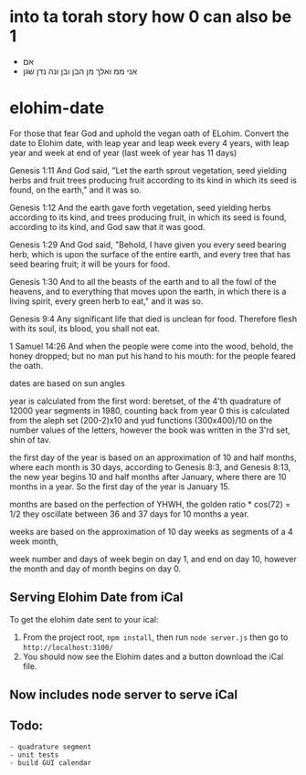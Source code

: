 # into ta torah story how 0 can also be 1

-   אם
-   אני ממ
    ואלך מן הבן
    ובן ונה נדן שגן

# elohim-date

For those that fear God and uphold the vegan oath of ELohim. Convert the date to Elohim date, with leap year and leap week every 4 years, with leap year and week at end of year (last week of year has 11 days)

Genesis 1:11 And God said, "Let the earth sprout vegetation, seed yielding herbs and fruit trees producing fruit according to its kind in which its seed is found, on the earth," and it was so.

Genesis 1:12 And the earth gave forth vegetation, seed yielding herbs according to its kind, and trees producing fruit, in which its seed is found, according to its kind, and God saw that it was good.

Genesis 1:29 And God said, "Behold, I have given you every seed bearing herb, which is upon the surface of the entire earth, and every tree that has seed bearing fruit; it will be yours for food.

Genesis 1:30 And to all the beasts of the earth and to all the fowl of the heavens, and to everything that moves upon the earth, in which there is a living spirit, every green herb to eat," and it was so.

Genesis 9:4 Any significant life that died is unclean for food. Therefore flesh with its soul, its blood, you shall not eat.

1 Samuel 14:26 And when the people were come into the wood, behold, the honey dropped; but no man put his hand to his mouth: for the people feared the oath.

dates are based on sun angles

year is calculated from the first word: beretset, of the 4'th quadrature of 12000 year segments in 1980, counting back from year 0
this is calculated from the aleph set (200-2)x10 and yud functions (300x400)/10 on the number values of the letters, however the book was written in the 3'rd set, shin of tav.

the first day of the year is based on an approximation of 10 and half months, where each month is 30 days, according to Genesis 8:3, and Genesis 8:13, the new year begins 10 and half months after January, where there are 10 months in a year. So the first day of the year is January 15.

months are based on the perfection of YHWH, the golden ratio \* cos(72) = 1/2
they oscillate between 36 and 37 days for 10 months a year.

weeks are based on the approximation of 10 day weeks as segments of a 4 week month,

week number and days of week begin on day 1, and end on day 10, however the month and day of month begins on day 0.

## Serving Elohim Date from iCal

To get the elohim date sent to your ical:

1. From the project root, `npm install`, then run `node server.js` then go to `http://localhost:3100/`
2. You should now see the Elohim dates and a button download the iCal file.

## Now includes node server to serve iCal

## Todo:

    - quadrature segment
    - unit tests
    - build GUI calendar
